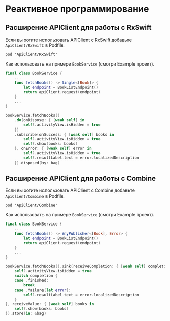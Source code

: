 # Реактивное программирование

## Расширение APIClient для работы с RxSwift

Если вы хотите использовать APIClient с RxSwift добавьте `ApiClient/RxSwift` в Podfile.

`pod 'ApiClient/RxSwift'`

Как использовать на примере `BookService` (смотри Example проект).

```swift
final class BookService {
    ...
    func fetchBooks() -> Single<[Book]> {
        let endpoint = BookListEndpoint()
        return apiClient.request(endpoint)
    }
    ...
}
```

```swift
bookService.fetchBooks()
    .do(onDispose: { [weak self] in
        self?.activityView.isHidden = true
    })
    .subscribe(onSuccess: { [weak self] books in
        self?.activityView.isHidden = true
        self?.show(books: books)
    }, onError: { [weak self] error in
        self?.activityView.isHidden = true
        self?.resultLabel.text = error.localizedDescription
    }).disposed(by: bag)
```

## Расширение APIClient для работы с Combine

Если вы хотите использовать APIClient с Combine добавьте `ApiClient/Combine` в Podfile.

`pod 'ApiClient/Combine'`

Как использовать на примере `BookService` (смотри Example проект).

```swift
final class BookService {
    ...
    func fetchBooks() -> AnyPublisher<[Book], Error> {
        let endpoint = BookListEndpoint()
        return apiClient.request(endpoint)
    }
    ...
}
```

```swift
bookService.fetchBooks().sink(receiveCompletion: { [weak self] completion in
    self?.activityView.isHidden = true
    switch completion {
    case .finished:
        break
    case .failure(let error):
        self?.resultLabel.text = error.localizedDescription
    }
}, receiveValue: { [weak self] books in
    self?.show(books: books)
}).store(in: &bag)
```
